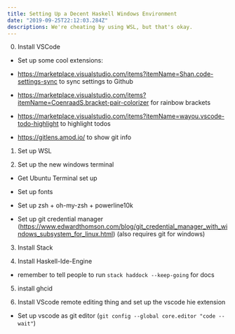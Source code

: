 ```yaml
---
title: Setting Up a Decent Haskell Windows Environment 
date: "2019-09-25T22:12:03.284Z"
descriptions: We're cheating by using WSL, but that's okay.
---
```


0) Install VSCode

  - Set up some cool extensions:

   - https://marketplace.visualstudio.com/items?itemName=Shan.code-settings-sync to sync settings to Github

   - https://marketplace.visualstudio.com/items?itemName=CoenraadS.bracket-pair-colorizer for rainbow brackets

   - https://marketplace.visualstudio.com/items?itemName=wayou.vscode-todo-highlight to highlight todos

   - https://gitlens.amod.io/ to show git info

1) Set up WSL

2) Set up the new windows terminal

  - Get Ubuntu Terminal set up

  - Set up fonts

  - Set up zsh + oh-my-zsh + powerline10k

  - Set up git credential manager (https://www.edwardthomson.com/blog/git_credential_manager_with_windows_subsystem_for_linux.html) (also requires git for windows)

3) Install Stack

4) Install Haskell-Ide-Engine

  - remember to tell people to run `stack haddock --keep-going` for docs

5) install ghcid

6) Install VScode remote editing thing and set up the vscode hie extension

  - Set up vscode as git editor (`git config --global core.editor "code --wait"`)